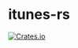 # itunes-rs

[![Crates.io](https://img.shields.io/crates/v/itunes-rs)](https://crates.io/crates/itunes-rs)
